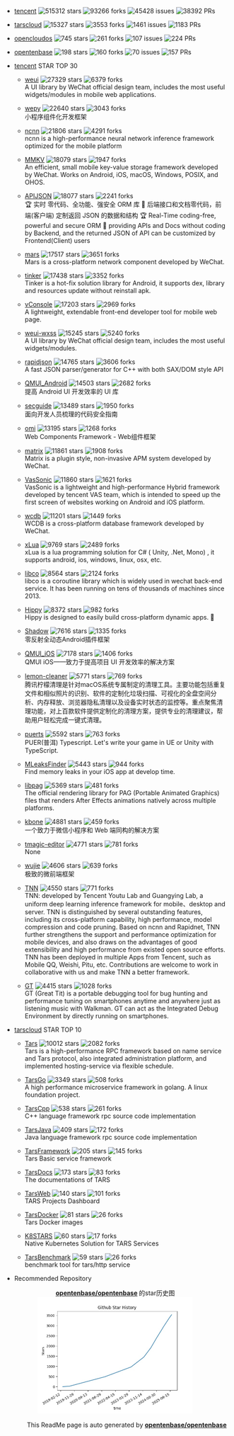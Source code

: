 
+ [tencent](https://github.com/tencent)
![515312 stars](https://img.shields.io/badge/Stars-515312-green)
![93266 forks](https://img.shields.io/badge/Forks-93266-green)
![45428 issues](https://img.shields.io/badge/Issues-45428-green)
![38392 PRs](https://img.shields.io/badge/PRs-38392-green)

+ [tarscloud](https://github.com/tarscloud)
![15327 stars](https://img.shields.io/badge/Stars-15327-green)
![3553 forks](https://img.shields.io/badge/Forks-3553-green)
![1461 issues](https://img.shields.io/badge/Issues-1461-green)
![1183 PRs](https://img.shields.io/badge/PRs-1183-green)

+ [opencloudos](https://github.com/opencloudos)
![745 stars](https://img.shields.io/badge/Stars-745-green)
![261 forks](https://img.shields.io/badge/Forks-261-green)
![107 issues](https://img.shields.io/badge/Issues-107-green)
![224 PRs](https://img.shields.io/badge/PRs-224-green)

+ [opentenbase](https://github.com/opentenbase)
![198 stars](https://img.shields.io/badge/Stars-198-green)
![160 forks](https://img.shields.io/badge/Forks-160-green)
![70 issues](https://img.shields.io/badge/Issues-70-green)
![157 PRs](https://img.shields.io/badge/PRs-157-green)



+ [tencent](https://github.com/tencent) STAR TOP 30
    
    + [weui](https://github.com/tencent/weui) 
    ![27329 stars](https://img.shields.io/badge/Stars-27329-green)
    ![6379 forks](https://img.shields.io/badge/Forks-6379-green)  
    A UI library by WeChat official design team, includes the most useful widgets/modules in mobile web applications.
    
    + [wepy](https://github.com/tencent/wepy) 
    ![22640 stars](https://img.shields.io/badge/Stars-22640-green)
    ![3043 forks](https://img.shields.io/badge/Forks-3043-green)  
    小程序组件化开发框架
    
    + [ncnn](https://github.com/tencent/ncnn) 
    ![21806 stars](https://img.shields.io/badge/Stars-21806-green)
    ![4291 forks](https://img.shields.io/badge/Forks-4291-green)  
    ncnn is a high-performance neural network inference framework optimized for the mobile platform
    
    + [MMKV](https://github.com/tencent/MMKV) 
    ![18079 stars](https://img.shields.io/badge/Stars-18079-green)
    ![1947 forks](https://img.shields.io/badge/Forks-1947-green)  
    An efficient, small mobile key-value storage framework developed by WeChat. Works on Android, iOS, macOS, Windows, POSIX, and OHOS.
    
    + [APIJSON](https://github.com/tencent/APIJSON) 
    ![18077 stars](https://img.shields.io/badge/Stars-18077-green)
    ![2241 forks](https://img.shields.io/badge/Forks-2241-green)  
    🏆 实时 零代码、全功能、强安全 ORM 库 🚀 后端接口和文档零代码，前端(客户端) 定制返回 JSON 的数据和结构 🏆 Real-Time coding-free, powerful and secure ORM 🚀  providing APIs and Docs without coding by Backend, and the returned JSON of API can be customized by Frontend(Client) users
    
    + [mars](https://github.com/tencent/mars) 
    ![17517 stars](https://img.shields.io/badge/Stars-17517-green)
    ![3651 forks](https://img.shields.io/badge/Forks-3651-green)  
    Mars is a cross-platform network component  developed by WeChat.
    
    + [tinker](https://github.com/tencent/tinker) 
    ![17438 stars](https://img.shields.io/badge/Stars-17438-green)
    ![3352 forks](https://img.shields.io/badge/Forks-3352-green)  
    Tinker is a hot-fix solution library for Android, it supports dex, library and resources update without reinstall apk.
    
    + [vConsole](https://github.com/tencent/vConsole) 
    ![17203 stars](https://img.shields.io/badge/Stars-17203-green)
    ![2969 forks](https://img.shields.io/badge/Forks-2969-green)  
    A lightweight, extendable front-end developer tool for mobile web page.
    
    + [weui-wxss](https://github.com/tencent/weui-wxss) 
    ![15245 stars](https://img.shields.io/badge/Stars-15245-green)
    ![5240 forks](https://img.shields.io/badge/Forks-5240-green)  
    A UI library by WeChat official design team, includes the most useful widgets/modules.
    
    + [rapidjson](https://github.com/tencent/rapidjson) 
    ![14765 stars](https://img.shields.io/badge/Stars-14765-green)
    ![3606 forks](https://img.shields.io/badge/Forks-3606-green)  
    A fast JSON parser/generator for C++ with both SAX/DOM style API
    
    + [QMUI_Android](https://github.com/tencent/QMUI_Android) 
    ![14503 stars](https://img.shields.io/badge/Stars-14503-green)
    ![2682 forks](https://img.shields.io/badge/Forks-2682-green)  
    提高 Android UI 开发效率的 UI 库
    
    + [secguide](https://github.com/tencent/secguide) 
    ![13489 stars](https://img.shields.io/badge/Stars-13489-green)
    ![1950 forks](https://img.shields.io/badge/Forks-1950-green)  
    面向开发人员梳理的代码安全指南
    
    + [omi](https://github.com/tencent/omi) 
    ![13195 stars](https://img.shields.io/badge/Stars-13195-green)
    ![1268 forks](https://img.shields.io/badge/Forks-1268-green)  
    Web Components Framework - Web组件框架
    
    + [matrix](https://github.com/tencent/matrix) 
    ![11861 stars](https://img.shields.io/badge/Stars-11861-green)
    ![1908 forks](https://img.shields.io/badge/Forks-1908-green)  
    Matrix is a plugin style, non-invasive APM system developed by WeChat.
    
    + [VasSonic](https://github.com/tencent/VasSonic) 
    ![11860 stars](https://img.shields.io/badge/Stars-11860-green)
    ![1621 forks](https://img.shields.io/badge/Forks-1621-green)  
    VasSonic is a lightweight and high-performance Hybrid framework developed by tencent VAS team, which is intended to speed up the first screen of websites working on Android and iOS platform. 
    
    + [wcdb](https://github.com/tencent/wcdb) 
    ![11201 stars](https://img.shields.io/badge/Stars-11201-green)
    ![1449 forks](https://img.shields.io/badge/Forks-1449-green)  
    WCDB is a cross-platform database framework developed by WeChat.
    
    + [xLua](https://github.com/tencent/xLua) 
    ![9769 stars](https://img.shields.io/badge/Stars-9769-green)
    ![2489 forks](https://img.shields.io/badge/Forks-2489-green)  
    xLua is a lua programming solution for  C# ( Unity, .Net, Mono) , it supports android, ios, windows, linux, osx, etc.
    
    + [libco](https://github.com/tencent/libco) 
    ![8564 stars](https://img.shields.io/badge/Stars-8564-green)
    ![2124 forks](https://img.shields.io/badge/Forks-2124-green)  
    libco is a coroutine library which is widely used in wechat  back-end service. It has been running on tens of thousands of machines since 2013.
    
    + [Hippy](https://github.com/tencent/Hippy) 
    ![8372 stars](https://img.shields.io/badge/Stars-8372-green)
    ![982 forks](https://img.shields.io/badge/Forks-982-green)  
    Hippy is designed to easily build cross-platform dynamic apps. 👏
    
    + [Shadow](https://github.com/tencent/Shadow) 
    ![7616 stars](https://img.shields.io/badge/Stars-7616-green)
    ![1335 forks](https://img.shields.io/badge/Forks-1335-green)  
    零反射全动态Android插件框架
    
    + [QMUI_iOS](https://github.com/tencent/QMUI_iOS) 
    ![7178 stars](https://img.shields.io/badge/Stars-7178-green)
    ![1406 forks](https://img.shields.io/badge/Forks-1406-green)  
    QMUI iOS——致力于提高项目 UI 开发效率的解决方案
    
    + [lemon-cleaner](https://github.com/tencent/lemon-cleaner) 
    ![5771 stars](https://img.shields.io/badge/Stars-5771-green)
    ![769 forks](https://img.shields.io/badge/Forks-769-green)  
    腾讯柠檬清理是针对macOS系统专属制定的清理工具。主要功能包括重复文件和相似照片的识别、软件的定制化垃圾扫描、可视化的全盘空间分析、内存释放、浏览器隐私清理以及设备实时状态的监控等。重点聚焦清理功能，对上百款软件提供定制化的清理方案，提供专业的清理建议，帮助用户轻松完成一键式清理。
    
    + [puerts](https://github.com/tencent/puerts) 
    ![5592 stars](https://img.shields.io/badge/Stars-5592-green)
    ![763 forks](https://img.shields.io/badge/Forks-763-green)  
    PUER(普洱) Typescript. Let's write your game in UE or Unity with TypeScript.
    
    + [MLeaksFinder](https://github.com/tencent/MLeaksFinder) 
    ![5443 stars](https://img.shields.io/badge/Stars-5443-green)
    ![944 forks](https://img.shields.io/badge/Forks-944-green)  
    Find memory leaks in your iOS app at develop time.
    
    + [libpag](https://github.com/tencent/libpag) 
    ![5369 stars](https://img.shields.io/badge/Stars-5369-green)
    ![481 forks](https://img.shields.io/badge/Forks-481-green)  
    The official rendering library for PAG (Portable Animated Graphics) files that renders After Effects animations natively across multiple platforms.
    
    + [kbone](https://github.com/tencent/kbone) 
    ![4881 stars](https://img.shields.io/badge/Stars-4881-green)
    ![459 forks](https://img.shields.io/badge/Forks-459-green)  
    一个致力于微信小程序和 Web 端同构的解决方案
    
    + [tmagic-editor](https://github.com/tencent/tmagic-editor) 
    ![4771 stars](https://img.shields.io/badge/Stars-4771-green)
    ![781 forks](https://img.shields.io/badge/Forks-781-green)  
    None
    
    + [wujie](https://github.com/tencent/wujie) 
    ![4606 stars](https://img.shields.io/badge/Stars-4606-green)
    ![639 forks](https://img.shields.io/badge/Forks-639-green)  
    极致的微前端框架
    
    + [TNN](https://github.com/tencent/TNN) 
    ![4550 stars](https://img.shields.io/badge/Stars-4550-green)
    ![771 forks](https://img.shields.io/badge/Forks-771-green)  
    TNN: developed by Tencent Youtu Lab and Guangying Lab, a uniform deep learning inference framework for mobile、desktop and server. TNN is distinguished by several outstanding features, including its cross-platform capability, high performance, model compression and code pruning. Based on ncnn and Rapidnet, TNN further strengthens the support and performance optimization for mobile devices, and also draws on the advantages of good extensibility and high performance from existed open source efforts. TNN has been deployed in multiple Apps from Tencent, such as Mobile QQ, Weishi, Pitu, etc. Contributions are welcome to work in collaborative with us and make TNN a better framework. 
    
    + [GT](https://github.com/tencent/GT) 
    ![4415 stars](https://img.shields.io/badge/Stars-4415-green)
    ![1028 forks](https://img.shields.io/badge/Forks-1028-green)  
    GT (Great Tit) is a portable debugging tool for bug hunting and performance tuning on smartphones anytime and anywhere just as listening music with Walkman. GT can act as the Integrated Debug Environment by directly running on smartphones.
    

+ [tarscloud](https://github.com/tarscloud) STAR TOP 10
    
    + [Tars](https://github.com/tarscloud/Tars) 
    ![10012 stars](https://img.shields.io/badge/Stars-10012-green)
    ![2082 forks](https://img.shields.io/badge/Forks-2082-green)  
    Tars is a high-performance RPC framework based on name service and Tars protocol, also integrated administration platform, and implemented hosting-service via flexible schedule.
    
    + [TarsGo](https://github.com/tarscloud/TarsGo) 
    ![3349 stars](https://img.shields.io/badge/Stars-3349-green)
    ![508 forks](https://img.shields.io/badge/Forks-508-green)  
    A  high performance microservice  framework  in golang. A linux foundation project.
    
    + [TarsCpp](https://github.com/tarscloud/TarsCpp) 
    ![538 stars](https://img.shields.io/badge/Stars-538-green)
    ![261 forks](https://img.shields.io/badge/Forks-261-green)  
    C++ language framework rpc source code implementation
    
    + [TarsJava](https://github.com/tarscloud/TarsJava) 
    ![409 stars](https://img.shields.io/badge/Stars-409-green)
    ![172 forks](https://img.shields.io/badge/Forks-172-green)  
    Java language framework rpc source code implementation
    
    + [TarsFramework](https://github.com/tarscloud/TarsFramework) 
    ![205 stars](https://img.shields.io/badge/Stars-205-green)
    ![145 forks](https://img.shields.io/badge/Forks-145-green)  
    Tars Basic service framework
    
    + [TarsDocs](https://github.com/tarscloud/TarsDocs) 
    ![173 stars](https://img.shields.io/badge/Stars-173-green)
    ![83 forks](https://img.shields.io/badge/Forks-83-green)  
    The documentations of TARS
    
    + [TarsWeb](https://github.com/tarscloud/TarsWeb) 
    ![140 stars](https://img.shields.io/badge/Stars-140-green)
    ![101 forks](https://img.shields.io/badge/Forks-101-green)  
    TARS Projects Dashboard
    
    + [TarsDocker](https://github.com/tarscloud/TarsDocker) 
    ![81 stars](https://img.shields.io/badge/Stars-81-green)
    ![26 forks](https://img.shields.io/badge/Forks-26-green)  
    Tars Docker  images
    
    + [K8STARS](https://github.com/tarscloud/K8STARS) 
    ![60 stars](https://img.shields.io/badge/Stars-60-green)
    ![17 forks](https://img.shields.io/badge/Forks-17-green)  
    Native Kubernetes  Solution for TARS Services
    
    + [TarsBenchmark](https://github.com/tarscloud/TarsBenchmark) 
    ![59 stars](https://img.shields.io/badge/Stars-59-green)
    ![26 forks](https://img.shields.io/badge/Forks-26-green)  
    benchmark tool for tars/http service
    


+ Recommended Repository  
<p align="center">
      <strong>
        <a href="https://github.com/opentenbase/opentenbase" target="_blank">opentenbase/opentenbase</a>
      </strong>  的star历史图
  <br>
  <img src="https://raw.githubusercontent.com/ButterAndButterfly/GithubTools/master/data/stars_history.jpg" width="350px"></img>    
</p>

<p align="right">
      This ReadMe page is auto generated by 
      <strong>
        <a href="https://github.com/opentenbase/opentenbase" target="_blank">opentenbase/opentenbase</a><br>
      </strong>   
</p>